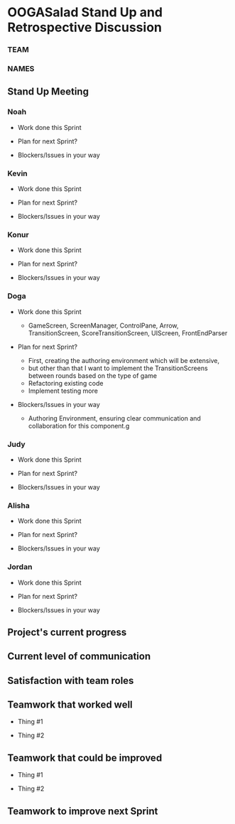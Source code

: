 # OOGASalad Stand Up and Retrospective Discussion
### TEAM
### NAMES


## Stand Up Meeting

### Noah

* Work done this Sprint

* Plan for next Sprint?

* Blockers/Issues in your way


### Kevin

* Work done this Sprint

* Plan for next Sprint?

* Blockers/Issues in your way


### Konur

* Work done this Sprint

* Plan for next Sprint?

* Blockers/Issues in your way


### Doga

* Work done this Sprint
  * GameScreen, ScreenManager, ControlPane, Arrow, TransitionScreen, ScoreTransitionScreen, UIScreen, FrontEndParser

* Plan for next Sprint?
  * First, creating the authoring environment which will be extensive, 
  * but other than that I want to implement the TransitionScreens between rounds based on the type of game
  * Refactoring existing code
  * Implement testing more

* Blockers/Issues in your way
  * Authoring Environment, ensuring clear communication and collaboration for this component.g


### Judy

* Work done this Sprint

* Plan for next Sprint?

* Blockers/Issues in your way


### Alisha

* Work done this Sprint

* Plan for next Sprint?

* Blockers/Issues in your way


### Jordan

* Work done this Sprint

* Plan for next Sprint?

* Blockers/Issues in your way





## Project's current progress


## Current level of communication


## Satisfaction with team roles


## Teamwork that worked well

* Thing #1

* Thing #2


## Teamwork that could be improved

* Thing #1

* Thing #2


## Teamwork to improve next Sprint
